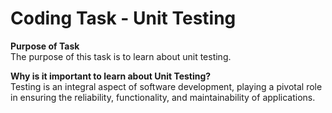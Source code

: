 # Coding Task - Unit Testing

**Purpose of Task** </br>
The purpose of this task is to learn about unit testing.

**Why is it important to learn about Unit Testing?** </br>
Testing is an integral aspect of software development, playing a pivotal role in ensuring the reliability, functionality, and maintainability of applications.
